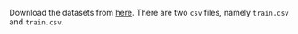 Download the datasets from [here](https://www.kaggle.com/c/digit-recognizer/data). There are two `csv` files, namely `train.csv` and `train.csv`.
